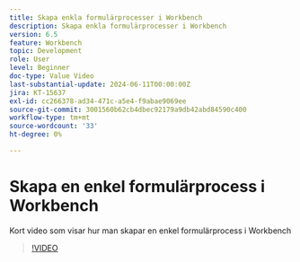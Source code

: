 ```yaml
---
title: Skapa enkla formulärprocesser i Workbench
description: Skapa enkla formulärprocesser i Workbench
version: 6.5
feature: Workbench
topic: Development
role: User
level: Beginner
doc-type: Value Video
last-substantial-update: 2024-06-11T00:00:00Z
jira: KT-15637
exl-id: cc266378-ad34-471c-a5e4-f9abae9069ee
source-git-commit: 3001560b62cb4dbec92179a9db42abd84590c400
workflow-type: tm+mt
source-wordcount: '33'
ht-degree: 0%

---
```


# Skapa en enkel formulärprocess i Workbench

Kort video som visar hur man skapar en enkel formulärprocess i Workbench

>[!VIDEO](https://video.tv.adobe.com/v/3429494/?learn=on)
